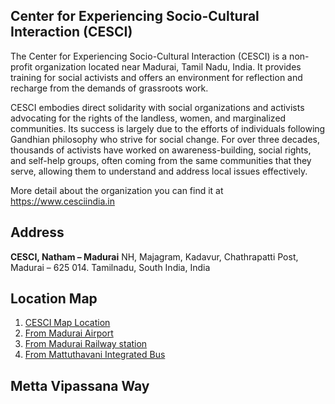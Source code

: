 

## Center for Experiencing Socio-Cultural Interaction (CESCI)

The Center for Experiencing Socio-Cultural Interaction (CESCI) is a non-profit organization located near Madurai, Tamil Nadu, India. It provides training for social activists and offers an environment for reflection and recharge from the demands of grassroots work.

CESCI embodies direct solidarity with social organizations and activists advocating for the rights of the landless, women, and marginalized communities. Its success is largely due to the efforts of individuals following Gandhian philosophy who strive for social change. For over three decades, thousands of activists have worked on awareness-building, social rights, and self-help groups, often coming from the same communities that they serve, allowing them to understand and address local issues effectively.

More detail about the organization you can find it at https://www.cesciindia.in


## Address

**CESCI, Natham – Madurai**
NH, Majagram, Kadavur,
Chathrapatti Post,
Madurai – 625 014.
Tamilnadu, South India, India

## Location Map

1. [CESCI Map Location](https://maps.app.goo.gl/JzuHuRKgw8qGadtq8)
2. [From Madurai Airport ](https://maps.app.goo.gl/evG29MCAfL7pY4ba7)
3. [From Madurai Railway station](https://maps.app.goo.gl/SJqsKdRodZeepG7B6)
4. [From Mattuthavani Integrated Bus](https://maps.app.goo.gl/xqwikaQf6CNk7HDW7)

## Metta Vipassana Way
